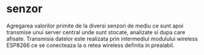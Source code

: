 # senzor
Agregarea valorilor primite de la diversi senzori de mediu ce sunt apoi transmise unui server central unde sunt stocate, analizate si dupa care afisate.   Transmisia datelor este realizata prin intermediul modulului wireless ESP8266 ce se conecteaza la o retea wireless definita in prealabil.
